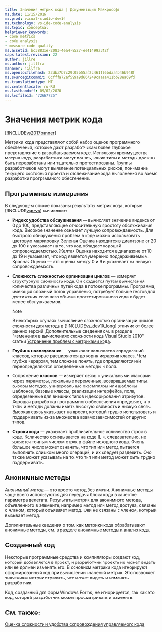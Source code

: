 ```yaml
---
title: Значения метрик кода | Документация Майкрософт
ms.date: 11/15/2016
ms.prod: visual-studio-dev14
ms.technology: vs-ide-code-analysis
ms.topic: conceptual
helpviewer_keywords:
- code metrics
- code analysis
- measure code quality
ms.assetid: bc38831e-2083-4ea4-8527-ee41499a342f
caps.latest.revision: 22
author: jillre
ms.author: jillfra
manager: jillfra
ms.openlocfilehash: 23dba7b7c29c05b55af2c461f36bdaa4b46b948f
ms.sourcegitcommit: 6cfffa72af599a9d667249caaaa411bb28ea69fd
ms.translationtype: MT
ms.contentlocale: ru-RU
ms.lasthandoff: 09/02/2020
ms.locfileid: "72667725"
---
```

# <a name="code-metrics-values"></a>Значения метрик кода
[!INCLUDE[vs2017banner](../includes/vs2017banner.md)]

Метрики кода представляют собой набор оценок программного обеспечения, которые дают разработчикам более глубокое представление о разрабатываемом коде. Используя преимущества метрик кода, разработчики могут понять, какие типы и методы должны быть переработаны или тщательно протестированы. Группы разработчиков могут выявление потенциальных рисков, понимание текущего состояния проекта и отслеживание хода выполнения во время разработки программного обеспечения.

## <a name="software-measurements"></a>Программные измерения
 В следующем списке показаны результаты метрик кода, которые [!INCLUDE[vsprvs](../includes/vsprvs-md.md)] вычисляют:

- **Индекс удобства обслуживания** — вычисляет значение индекса от 0 до 100, представляющее относительную простоту обслуживания кода. Высокое значение означает лучшую сопровождаемость. Для быстрого обнаружения проблем в коде можно использовать цветовую маркировку. Зеленая Оценка находится в диапазоне от 20 до 100 и указывает на то, что код обладает хорошей сопровождаемостью. Желтая Оценка находится в диапазоне от 10 до 19 и указывает, что код является умеренно поддерживаемым. Красная Оценка — это оценка между 0 и 9 и указывает на низкую сопровождаемость.

- **Сложность сложностью организации циклов** — измеряет структурную сложность кода. Он создается путем вычисления количества различных путей кода в потоке программы. Программа, имеющая сложный поток управления, потребует больше тестов для достижения хорошего объема протестированного кода и будет менее обслуживаемой.

    > [!NOTE]
    > В некоторых случаях вычисление сложностью организации циклов сложности для метода в [!INCLUDE[vs_dev10_long](../includes/vs-dev10-long-md.md)] отличие от более ранних версий. Дополнительные сведения см. в разделе "изменения в вычислениях сложности кода Visual Studio 2010" статьи [Устранение проблем с метриками кода](../code-quality/troubleshooting-code-metrics-issues.md).

- **Глубина наследования** — указывает количество определений классов, которые расширяются до корня иерархии класса. Чем глубже иерархия, тем сложнее понять, где определяются и/и переопределяются определенные методы и поля.

- Сопряжение **классов** — измеряет связь с уникальными классами через параметры, локальные переменные, возвращаемые типы, вызовы методов, универсальные экземпляры или шаблоны шаблонов, базовые классы, реализации интерфейса, поля, определенные для внешних типов и декорирования атрибутов. Хорошая разработка программного обеспечения определяет, что типы и методы должны иметь высокую связность и низкую связь. Высокая связь указывает на проект, который трудно использовать и поддерживать из-за множества взаимозависимостей от других типов.

- **Строки кода** — указывает приблизительное количество строк в коде. Количество основывается на коде IL и, следовательно, не является точным числом строк в файле исходного кода. Очень большое число может означать, что тип или метод пытается выполнить слишком много операций, и их следует разделить. Оно также может указывать на то, что тип или метод может быть трудно поддерживать.

## <a name="anonymous-methods"></a>Анонимные методы
 *Анонимный метод* — это просто метод без имени. Анонимные методы чаще всего используются для передачи блока кода в качестве параметра делегата. Результаты метрик для анонимного метода, объявленного в элементе, например метод или метод доступа, связаны с членом, который объявляет метод. Они не связаны с членом, который вызывает метод.

 Дополнительные сведения о том, как метрики кода обрабатывают анонимные методы, см. в разделе [анонимные методы и анализ кода](../code-quality/anonymous-methods-and-code-analysis.md).

## <a name="generated-code"></a>Созданный код
 Некоторые программные средства и компиляторы создают код, который добавляется в проект, и разработчик проекта не может видеть или не должен изменять его. В основном метрики кода игнорируют сформированный код при вычислении значений метрик. Это позволяет значениям метрик отражать, что может видеть и изменять разработчик.

 Код, созданный для форм Windows Forms, не игнорируется, так как это код, который разработчик может просматривать и изменять.

## <a name="see-also"></a>См. также:
 [Оценка сложности и удобства сопровождения управляемого кода](../code-quality/measuring-complexity-and-maintainability-of-managed-code.md)
